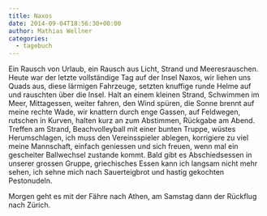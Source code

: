 ```yaml
---
title: Naxos
date: 2014-09-04T18:56:30+00:00
author: Mathias Wellner
categories:
  - tagebuch
---
```

Ein Rausch von Urlaub, ein Rausch aus Licht, Strand und Meeresrauschen. Heute war der letzte vollständige Tag auf der Insel Naxos, wir liehen uns Quads aus, diese lärmigen Fahrzeuge, setzten knuffige runde Helme auf und rauschten über die Insel. Halt an einem kleinen Strand, Schwimmen im Meer, Mittagessen, weiter fahren, den Wind spüren, die Sonne brennt auf meine rechte Wade, wir knattern durch enge Gassen, auf Feldwegen, rutschen in Kurven, halten kurz an zum Abstimmen, Rückgabe am Abend. Treffen am Strand, Beachvolleyball mit einer bunten Truppe, wüstes Herumschlagen, ich muss den Vereinsspieler ablegen, korrigiere zu viel meine Mannschaft, einfach geniessen und sich freuen, wenn mal ein gescheiter Ballwechsel zustande kommt. Bald gibt es Abschiedsessen in unserer grossen Gruppe, griechisches Essen kann ich langsam nicht mehr sehen, ich sehne mich nach Sauerteigbrot und hastig gekochten Pestonudeln. 

Morgen geht es mit der Fähre nach Athen, am Samstag dann der Rückflug nach Zürich.